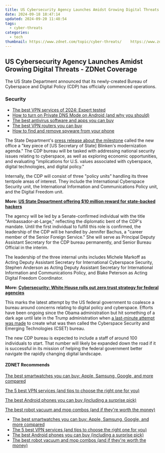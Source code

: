 ```yaml
---
title: US Cybersecurity Agency Launches Amidst Growing Digital Threats - ZDNet Coverage
date: 2024-09-18 18:47:14
updated: 2024-09-20 11:48:54
tags:
  - cyber-threats
categories:
  - tech
thumbnail: https://www.zdnet.com/topic/cyber-threats/    https://www.zdnet.com/a/img/resize/41db5d4e7f88c0b8a7da57edf5170e2eaef1407c/2014/11/28/7b305719-76b3-11e4-b569-d4ae52e95e57/state-department-e-mail-system-shutters-over-hacking-concerns.jpg?width=170&height=96&fit=crop&auto=webp
---
```


## US Cybersecurity Agency Launches Amidst Growing Digital Threats - ZDNet Coverage

The US State Department announced that its newly-created Bureau of Cyberspace and Digital Policy (CDP) has officially commenced operations. 

### Security

* [The best VPN services of 2024: Expert tested](https://www.zdnet.com/article/best-vpn/)
* [How to turn on Private DNS Mode on Android (and why you should)](https://www.zdnet.com/article/how-to-turn-on-private-dns-mode-on-android-and-why-you-should/)
* [The best antivirus software and apps you can buy](https://www.zdnet.com/article/best-antivirus/)
* [The best VPN routers you can buy](https://www.zdnet.com/article/best-vpn-router/)
* [How to find and remove spyware from your phone](https://www.zdnet.com/article/how-to-find-and-remove-spyware-from-your-phone/)

The State Department's [press release about the milestone](https://www.state.gov/establishment-of-the-bureau-of-cyberspace-and-digital-policy/) called the new office a "key piece of \[US Secretary of State\] Blinken's modernization agenda." The CDP bureau will be tasked with addressing national security issues relating to cyberspace, as well as exploring economic opportunities, and evaluating "implications for U.S. values associated with cyberspace, digital technologies, and digital policy." 

Internally, the CDP will consist of three "policy units" handling its three tentpole areas of interest. They include the International Cyberspace Security unit, the International Information and Communications Policy unit, and the Digital Freedom unit. 

**More: [US State Department offering $10 million reward for state-backed hackers](https://www.zdnet.com/article/us-state-department-offering-10-million-reward-for-state-backed-hackers/)**

The agency will be led by a Senate-confirmed individual with the title "Ambassador-at-Large," reflecting the diplomatic bent of the CDP's mandate. Until the first individual to fulfill this role is confirmed, the leadership of the CDP will be handled by Jennifer Bachus, a "career member of the Senior Foreign Service." She will serve as Principal Deputy Assistant Secretary for the CDP bureau permanently, and Senior Bureau Official in the interim. 

The leadership of the three internal units includes Michele Markoff as Acting Deputy Assistant Secretary for International Cyberspace Security, Stephen Anderson as Acting Deputy Assistant Secretary for International Information and Communications Policy, and Blake Peterson as Acting Digital Freedom Coordinator.

**More: [Cybersecurity: White House rolls out zero trust strategy for federal agencies](https://www.zdnet.com/article/white-house-rolls-out-zero-trust-strategy-for-federal-agencies/)**

This marks the latest attempt by the US federal government to coalesce a bureau around concerns relating to digital policy and cyberspace. Efforts have been ongoing since the Obama administration but hit something of a dark age until late in the Trump administration when [a last-minute attempt was made](https://www.zdnet.com/article/state-department-creates-bureau-to-reduce-likelihood-of-cyber-conflict/) to create what was then called the Cyberspace Security and Emerging Technologies (CSET) bureau.

The new CDP bureau is expected to include a staff of around 100 individuals to start. That number will likely be expanded down the road if it is successful in its mission of helping the federal government better navigate the rapidly changing digital landscape. 

#### **ZDNET** Recommends

[The best smartwatches you can buy: Apple, Samsung, Google, and more compared](https://www.zdnet.com/article/best-smartwatch/ "The best smartwatches you can buy: Apple, Samsung, Google, and more compared")

[The 5 best VPN services (and tips to choose the right one for you)](https://www.zdnet.com/article/best-vpn/ "The 5 best VPN services (and tips to choose the right one for you)")

[The best Android phones you can buy (including a surprise pick)](https://www.zdnet.com/article/best-android-phone/ "The best Android phones you can buy (including a surprise pick)")

[The best robot vacuum and mop combos (and if they're worth the money)](https://www.zdnet.com/article/best-robot-vacuum-mop/ "The best robot vacuum and mop combos (and if they're worth the money)")

* [The best smartwatches you can buy: Apple, Samsung, Google, and more compared](https://www.zdnet.com/article/best-smartwatch/ "The best smartwatches you can buy: Apple, Samsung, Google, and more compared")
* [The 5 best VPN services (and tips to choose the right one for you)](https://www.zdnet.com/article/best-vpn/ "The 5 best VPN services (and tips to choose the right one for you)")
* [The best Android phones you can buy (including a surprise pick)](https://www.zdnet.com/article/best-android-phone/ "The best Android phones you can buy (including a surprise pick)")
* [The best robot vacuum and mop combos (and if they're worth the money)](https://www.zdnet.com/article/best-robot-vacuum-mop/ "The best robot vacuum and mop combos (and if they're worth the money)")

<ins class="adsbygoogle"
     style="display:block"
     data-ad-format="autorelaxed"
     data-ad-client="ca-pub-7571918770474297"
     data-ad-slot="1223367746"></ins>



<ins class="adsbygoogle"
     style="display:block"
     data-ad-client="ca-pub-7571918770474297"
     data-ad-slot="8358498916"
     data-ad-format="auto"
     data-full-width-responsive="true"></ins>
